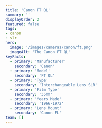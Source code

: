 ```yaml
---
title: 'Canon FT QL'
summary: ''
displayOrder: 2
featured: false
tags:
- canon
- slr
hero:
  image: '/images/cameras/canon/ft.png'
  imageAlt: 'The Canon FT QL'
keyFacts:
  - primary: 'Manufacturer'
    secondary: 'Canon'
  - primary: 'Model'
    secondary: 'FT QL'
  - primary: 'Type'
    secondary: 'Interchangeable Lens SLR'
  - primary: 'Film Type'
    secondary: '35mm'
  - primary: 'Years Made'
    secondary: '1966-1972'
  - primary: 'Lens Mount'
    secondary: 'Canon FL'
team: []
---
```

